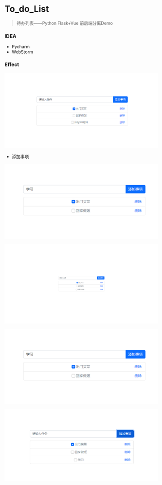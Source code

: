 # To_do_List
> 待办列表——Python Flask+Vue 前后端分离Demo

### IDEA

- Pycharm
- WebStorm

### Effect

![image-20220905105229799](https://github.com/free-tiu/To_do_List/blob/main/README/image-20220905105229799.png)

- 添加事项

<img src="https://github.com/free-tiu/To_do_List/blob/main/README/image-20220905105446111.png" alt="image-20220905105446111" style="zoom:80%;" />

![image-20220905105500879](https://github.com/free-tiu/To_do_List/blob/main/README/image-20220905105216077.png)



<img src="README/image-20220905105446111.png" alt="image-20220905105446111" style="zoom:80%;" />

![image-20220905105500879](https://github.com/free-tiu/To_do_List/blob/main/README/image-20220905105500879.png)







